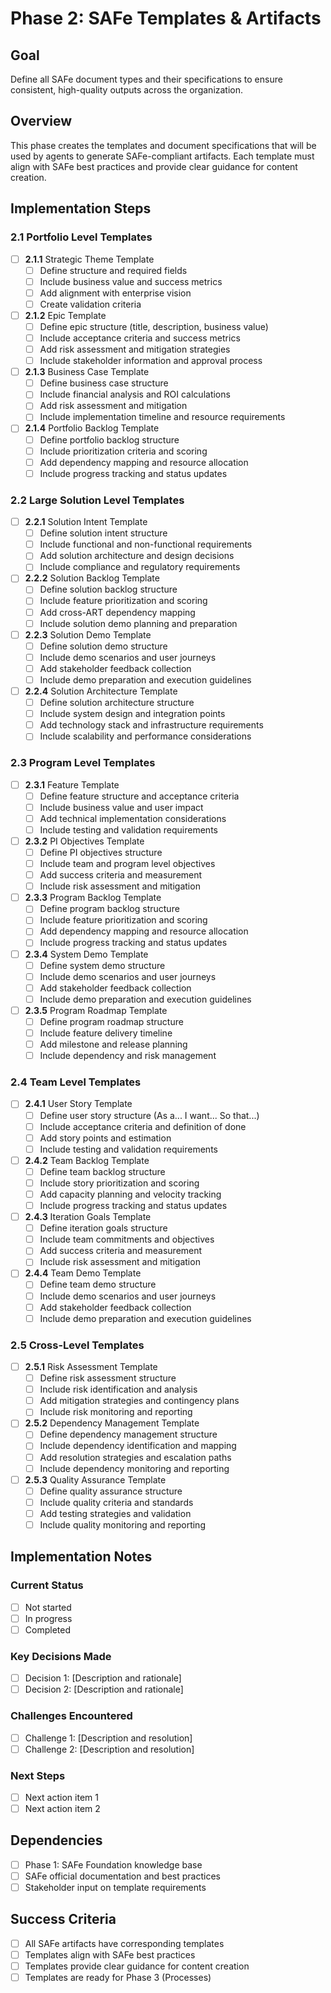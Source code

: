 # Phase 2: SAFe Templates & Artifacts

## Goal
Define all SAFe document types and their specifications to ensure consistent, high-quality outputs across the organization.

## Overview
This phase creates the templates and document specifications that will be used by agents to generate SAFe-compliant artifacts. Each template must align with SAFe best practices and provide clear guidance for content creation.

## Implementation Steps

### 2.1 Portfolio Level Templates
- [ ] **2.1.1** Strategic Theme Template
  - [ ] Define structure and required fields
  - [ ] Include business value and success metrics
  - [ ] Add alignment with enterprise vision
  - [ ] Create validation criteria

- [ ] **2.1.2** Epic Template
  - [ ] Define epic structure (title, description, business value)
  - [ ] Include acceptance criteria and success metrics
  - [ ] Add risk assessment and mitigation strategies
  - [ ] Include stakeholder information and approval process

- [ ] **2.1.3** Business Case Template
  - [ ] Define business case structure
  - [ ] Include financial analysis and ROI calculations
  - [ ] Add risk assessment and mitigation
  - [ ] Include implementation timeline and resource requirements

- [ ] **2.1.4** Portfolio Backlog Template
  - [ ] Define portfolio backlog structure
  - [ ] Include prioritization criteria and scoring
  - [ ] Add dependency mapping and resource allocation
  - [ ] Include progress tracking and status updates

### 2.2 Large Solution Level Templates
- [ ] **2.2.1** Solution Intent Template
  - [ ] Define solution intent structure
  - [ ] Include functional and non-functional requirements
  - [ ] Add solution architecture and design decisions
  - [ ] Include compliance and regulatory requirements

- [ ] **2.2.2** Solution Backlog Template
  - [ ] Define solution backlog structure
  - [ ] Include feature prioritization and scoring
  - [ ] Add cross-ART dependency mapping
  - [ ] Include solution demo planning and preparation

- [ ] **2.2.3** Solution Demo Template
  - [ ] Define solution demo structure
  - [ ] Include demo scenarios and user journeys
  - [ ] Add stakeholder feedback collection
  - [ ] Include demo preparation and execution guidelines

- [ ] **2.2.4** Solution Architecture Template
  - [ ] Define solution architecture structure
  - [ ] Include system design and integration points
  - [ ] Add technology stack and infrastructure requirements
  - [ ] Include scalability and performance considerations

### 2.3 Program Level Templates
- [ ] **2.3.1** Feature Template
  - [ ] Define feature structure and acceptance criteria
  - [ ] Include business value and user impact
  - [ ] Add technical implementation considerations
  - [ ] Include testing and validation requirements

- [ ] **2.3.2** PI Objectives Template
  - [ ] Define PI objectives structure
  - [ ] Include team and program level objectives
  - [ ] Add success criteria and measurement
  - [ ] Include risk assessment and mitigation

- [ ] **2.3.3** Program Backlog Template
  - [ ] Define program backlog structure
  - [ ] Include feature prioritization and scoring
  - [ ] Add dependency mapping and resource allocation
  - [ ] Include progress tracking and status updates

- [ ] **2.3.4** System Demo Template
  - [ ] Define system demo structure
  - [ ] Include demo scenarios and user journeys
  - [ ] Add stakeholder feedback collection
  - [ ] Include demo preparation and execution guidelines

- [ ] **2.3.5** Program Roadmap Template
  - [ ] Define program roadmap structure
  - [ ] Include feature delivery timeline
  - [ ] Add milestone and release planning
  - [ ] Include dependency and risk management

### 2.4 Team Level Templates
- [ ] **2.4.1** User Story Template
  - [ ] Define user story structure (As a... I want... So that...)
  - [ ] Include acceptance criteria and definition of done
  - [ ] Add story points and estimation
  - [ ] Include testing and validation requirements

- [ ] **2.4.2** Team Backlog Template
  - [ ] Define team backlog structure
  - [ ] Include story prioritization and scoring
  - [ ] Add capacity planning and velocity tracking
  - [ ] Include progress tracking and status updates

- [ ] **2.4.3** Iteration Goals Template
  - [ ] Define iteration goals structure
  - [ ] Include team commitments and objectives
  - [ ] Add success criteria and measurement
  - [ ] Include risk assessment and mitigation

- [ ] **2.4.4** Team Demo Template
  - [ ] Define team demo structure
  - [ ] Include demo scenarios and user journeys
  - [ ] Add stakeholder feedback collection
  - [ ] Include demo preparation and execution guidelines

### 2.5 Cross-Level Templates
- [ ] **2.5.1** Risk Assessment Template
  - [ ] Define risk assessment structure
  - [ ] Include risk identification and analysis
  - [ ] Add mitigation strategies and contingency plans
  - [ ] Include risk monitoring and reporting

- [ ] **2.5.2** Dependency Management Template
  - [ ] Define dependency management structure
  - [ ] Include dependency identification and mapping
  - [ ] Add resolution strategies and escalation paths
  - [ ] Include dependency monitoring and reporting

- [ ] **2.5.3** Quality Assurance Template
  - [ ] Define quality assurance structure
  - [ ] Include quality criteria and standards
  - [ ] Add testing strategies and validation
  - [ ] Include quality monitoring and reporting

## Implementation Notes

### Current Status
- [ ] Not started
- [ ] In progress
- [ ] Completed

### Key Decisions Made
- [ ] Decision 1: [Description and rationale]
- [ ] Decision 2: [Description and rationale]

### Challenges Encountered
- [ ] Challenge 1: [Description and resolution]
- [ ] Challenge 2: [Description and resolution]

### Next Steps
- [ ] Next action item 1
- [ ] Next action item 2

## Dependencies
- [ ] Phase 1: SAFe Foundation knowledge base
- [ ] SAFe official documentation and best practices
- [ ] Stakeholder input on template requirements

## Success Criteria
- [ ] All SAFe artifacts have corresponding templates
- [ ] Templates align with SAFe best practices
- [ ] Templates provide clear guidance for content creation
- [ ] Templates are ready for Phase 3 (Processes)
